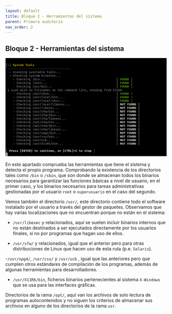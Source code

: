 ```yaml
---
layout: default
title: Bloque 2 - Herramientas del sistema
parent: Primera auditoría
nav_order: 2
---
```


## Bloque 2 - Herramientas del sistema

<img src="https://raw.githubusercontent.com/crivmar/crivmar-lynis.github.io/main/assets/images/05.png"/>


En este apartado comprueba las herramientas que tiene el sistema y detecta el propio programa. Comprobando la existencia de los directorios tales como `/bin` o `/sbin`, que son donde se almacenan todos los binarios necesarios para garantizar las funciones básicas a nivel de usuario, en el primer caso, y los binarios necesarios para tareas administrativas gestionadas por el usuario `root` o `superusuario` en el caso del segundo.

Vemos también el directorio `/usr/`, este directorio contiene todo el software instalado por el usuario a través del gestor de paquetes. Observamos que hay varias localizaciones que no encuentran porque no están en el sistema:

- `/usr/libexec` y relacionados, aquí se suelen incluir binarios internos que no están destinados a ser ejecutados directamente por los usuarios finales, si no por programas que hagan uso de ellos.

- `/usr/sfw/` y relacionados, igual que el anterior pero para otras distribuciones de Linux que hacen uso de esta ruta (p.e. `Solaris`).

-`/usr/xpg4/`, `/usr/css/` y  `/usr/ucb` , igual que las anteriores pero que cumplen otros estándares de compilación de los programas, además de algunas herramientas para desarrolladores.

- `/usr/X11R6/bin`, ficheros binarios pertenecientes al sistema `X-Windows` que se usa para las interfaces gráficas.


Directorios de la rama `/opt/`, aquí van los archivos de solo lectura de programas autocontenidos y no siguen los criterios de almacenar sus archivos en alguno de los directorios de la rama `usr`.